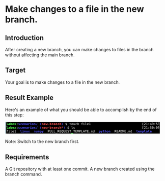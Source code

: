# Make changes to a file in the new branch.

## Introduction

After creating a new branch, you can make changes to files in the branch without affecting the main branch.

## Target

Your goal is to make changes to a file in the new branch.

## Result Example

Here's an example of what you should be able to accomplish by the end of this step:

![challenge-git-branch-operation](assets/challenge-git-branch-operation-2.png)

Note: Switch to the new branch first.

## Requirements

A Git repository with at least one commit.
A new branch created using the branch command.

